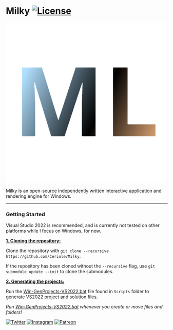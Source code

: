 # Milky [![License](https://img.shields.io/github/license/Ceriole/Milky.svg)](https://github.com/Ceriole/Milky/blob/main/LICENSE)

![Milky](/Resources/Branding/Milky_Logo_500x.png?raw=true "Milky")

Milky is an open-source independently written interactive application and rendering engine for Windows.

***

### Getting Started
Visual Studio 2022 is recommended, and is currently not tested on other platforms while I focus on Windows, for now.

<ins>**1. Cloning the repository:**</ins>

Clone the repository with `git clone --recursive https://github.com/Ceriole/Milky`.

If the repository has been cloned without the `--recursive` flag, use `git submodule update --init` to clone the submodules.

<ins>**2. Generating the projects:**</ins>

Run the [Win-GenProjects-VS2022.bat](https://github.com/Ceriole/Milky/blob/main/Scripts/Win-GenProjects-VS2022.bat) file found in `Scripts` folder to generate VS2022 project and solution files.

*Run [Win-GenProjects-VS2022.bat](https://github.com/Ceriole/Milky/blob/main/Scripts/Win-GenProjects-VS2022.bat) whenever you create or move files and folders!*

[![Twitter](https://img.shields.io/badge/%40ceriole_arts--blue.svg?style=social&logo=Twitter)](https://twitter.com/ceriole_arts)
[![Instagram](https://img.shields.io/badge/ceriole_arts--red.svg?style=social&logo=Instagram)](https://www.instagram.com/ceriole_arts)
[![Patreon](https://img.shields.io/badge/%40itsss_cereal--green.svg?style=social&logo=Patreon)](https://www.patreon.com/itsss_cereal)

